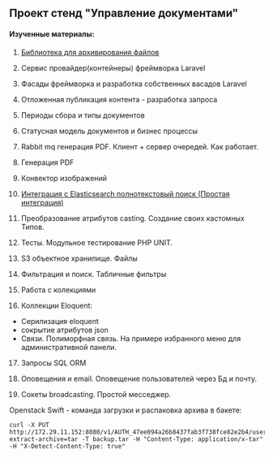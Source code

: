 ## Проект стенд "Управление документами"

#### Изученные материалы: 

1) [Библиотека для архивирования файлов](https://github.com/Ne-Lexa/php-zip#Documentation-ZipFile-saveAsFile)

2) Сервис провайдер(контейнеры) фреймворка Laravel 

3) Фасады фреймворка и разработка собственных васадов Laravel 

4) Отложенная публикация контента - разработка запроса 

5) Периоды сбора и типы документов

6) Статусная модель документов и бизнес процессы

7) Rabbit mq генерация PDF. Клиент + сервер очередей. Как работает. 

8) Генерация PDF 

9) Конвектор изображений

10) [Интеграция с Elasticsearch полнотекстовый поиск (Простая интеграция)](https://laravel.demiart.ru/configuring-elasticsearch-in-laravel/)

11) Преобразование атрибутов casting. Создание своих кастомных Типов.

12) Тесты. Модульное тестирование PHP UNIT. 

13) S3 объектное хранилище. Файлы

14) Фильтрация и поиск. Табличные фильтры

15) Работа с колекциями 

16) Коллекции Eloquent:
- Серилизация eloquent
- сокрытие атрибутов json 
- Связи. Полиморфная связь. На примере избранного меню для административной панели.

17) Запросы SQL ORM 

18) Оповещения и email. Оповещение пользователей через Бд и почту.

19) Сокеты broadcasting. Простой месседжер.

Openstack Swift - команда загрузки и распаковка архива в бакете: 

```
curl -X PUT http://172.29.11.152:8080/v1/AUTH_47ee094a26b8437fab3f738fce82e2b4/users/$?extract-archive=tar -T backup.tar -H "Content-Type: application/x-tar" -H "X-Detect-Content-Type: true" 
```
